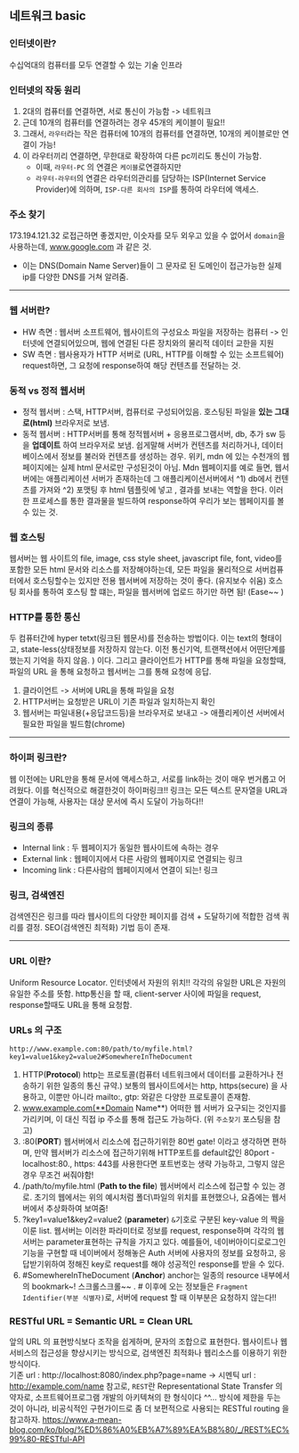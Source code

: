 ## 네트워크 basic
### 인터넷이란?
수십억대의 컴퓨터를 모두 연결할 수 있는 기술 인프라

### 인터넷의 작동 원리
1. 2대의 컴퓨터를 연결하면, 서로 통신이 가능함 -> 네트워크
2. 근데 10개의 컴퓨터를 연결하려는 경우 45개의 케이블이 필요!!
3. 그래서, `라우터`라는 작은 컴퓨터에 10개의 컴퓨터를 연결하면, 10개의 케이블로만 연결이 가능! 
4. 이  라우터끼리 연결하면, 무한대로 확장하여 다른 pc끼리도 통신이 가능함.
	- 이때, `라우터-PC` 의 연결은 `케이블`로연결하지만
	- `라우터-라우터`의 연결은 라우터의관리를 담당하는 ISP(Internet Service Provider)에 의하며, `ISP-다른 회사의 ISP`를 통하여 라우터에 액세스.

### 주소 찾기
173.194.121.32 로접근하면 좋겠지만, 이숫자를 모두 외우고 있을 수 없어서 `domain`을 사용하는데, www.google.com 과 같은 것.
- 이는 DNS(Domain Name Server)들이 그 문자로 된 도메인이 접근가능한 실제 ip를 다양한 DNS를 거쳐 알려줌.

---

### 웹 서버란?
- HW 측면 : 웹서버 소프트웨어, 웹사이트의 구성요소 파일을 저장하는 컴퓨터 -> 인터넷에 연결되어있으며, 웹에 연결된 다른 장치와의 물리적 데이터 교한을 지원
- SW 측면 : 웹사용자가 HTTP 서버로 (URL, HTTP를 이해할 수 있는 소프트웨어) request하면, 그 요청에 response하여 해당 컨텐츠를 전달하는 것.

### 동적 vs 정적 웹서버
- 정적 웹서버 : 스택, HTTP서버, 컴퓨터로 구성되어있음. 호스팅된 파일을 **있는 그대로(html)** 브라우저로 보냄.
- 동적 웹서버 : HTTP서버를 통해 정적웹서버 + 응용프로그램서버, db, 추가 sw 등을 **업데이트** 하여 브라우저로 보냄. 쉽게말해 서버가 컨텐츠를 처리하거나, 데이터 베이스에서 정보를 불러와 컨텐츠를 생성하는 경우. 
위키, mdn 에 있는 수천개의 웹페이지에는 실제 html 문서로만 구성된것이 아님. Mdn  웹페이지를 예로 들면, 웹서버에는 애플리케이션 서버가 존재하는데 그 애플리케이션서버에서 ^1) db에서 컨텐츠를 가져와 ^2) 포맷팅 후 html 템플릿에 넣고 , 결과를 보내는 역할을 한다. 이러한 프로세스를 통한 결과물을 빌드하여 response하여 우리가 보는 웹페이지를 볼 수 있는 것.

### 웹 호스팅
웹서버는 웹 사이트의 file, image, css style sheet, javascript file, font, video를 포함한 모든 html 문서와 리소스를 저장해야하는데,
모든 파일을 물리적으로 서버컴퓨터에서 호스팅할수는 있지만 전용 웹서버에 저장하는 것이 좋다. (유지보수 쉬움)
호스팅 회사를 통하여 호스팅 할 떄는, 파일을 웹서버에 업로드 하기만 하면 됨! (Ease~~ ) 

### HTTP를 통한 통신
두 컴퓨터간에 hyper tetxt(링크된 웹문서)를 전송하는 방법이다. 
이는 text의 형태이고, state-less(상태정보를 저장하지 않는다. 이전 통신기억, 트랜잭션에서 어떤단계를 했는지 기억을 하지 않음. ) 이다. 
그리고 클라이언트가 HTTP를 통해 파일을 요청할때, 파일의 URL 을 통해 요청하고 웹서버는 그를 통해 요청에 응답.
1. 클라이언트 -> 서버에 URL을 통해 파일을 요청
2. HTTP서버는 요청받은 URL이 기존 파일과 일치하는지 확인
3. 웹서버는 파일내용(+응답코드등)을 브라우저로 보내고 -> 애플리케이션 서버에서 필요한 파일을 빌드함(chrome)

---

### 하이퍼 링크란?
웹 이전에는 URL만을 통해 문서에 액세스하고, 서로를 link하는 것이 매우 번거롭고 어려웠다. 이를 혁신적으로 해결한것이 하이퍼링크!!
링크는 모든 텍스트 문자열을 URL과 연결이 가능해, 사용자는 대상 문서에 즉시 도달이 가능하다!!

### 링크의 종류
- Internal link : 두 웹페이지가 동일한 웹사이트에 속하는 경우
- External link : 웹페이지에서 다른 사람의 웹페이지로 연결되는 링크
- Incoming link : 다른사람의 웹페이지에서 연결이 되는! 링크

### 링크, 검색엔진
검색엔진은 링크를 따라 웹사이트의 다양한 페이지를 검색 + 도달하기에 적합한 검색 쿼리를 결정. SEO(검색엔진 최적화) 기법 등이 존재. 

---

### URL 이란?
Uniform Resource Locator. 인터넷에서 자원의 위치!! 각각의 유일한 URL은 자원의 유일한 주소를 뜻함.
http통신을 할 때, client-server 사이에 파일을 request, response할때도 URL을 통해 요청함. 

### URLs 의 구조
```
http://www.example.com:80/path/to/myfile.html?key1=value1&key2=value2#SomewhereInTheDocument
```

1. HTTP(**Protocol**)
http는 프로토콜(컴퓨터 네트워크에서 데이터를 교환하거나 전송하기 위한 일종의 통신 규약.) 보통의 웹사이트에서는 http, https(secure) 을 사용하고, 이뿐만 아니라 mailto:, gtp: 와같은 다양한 프로토콜이 존재함.
2. www.example.com(**Domain Name**)
어떠한 웹 서버가 요구되는 것인지를 가리키며, 이 대신 직접 ip 주소를 통해 접근도 가능하다. (위 `주소찾기` 포스팅을 참고)
3. :80(**PORT**)
웹서버에서 리소스에 접근하기위한 80번 gate! 이라고 생각하면 편하며, 만약 웹서버가 리소스에 접근하기위해 HTTP포트를 default값인 80port - localhost:80., https: 443를 사용한다면 포트번호는 생략
가능하고, 그렇지 않은 경우 무조건 써줘야함!
4. /path/to/myfile.html (**Path to the file**)
웹서버에서 리소스에 접근할 수 있는 경로. 초기의 웹에서는 위의 예시처럼 폴더\파일의 위치를 표현했으나, 요즘에는 웹서버에서 추상화하여 보여줌!
5. ?key1=value1&key2=value2 (**parameter**)
`&`기호로 구분된 key-value 의 짝을 이룬 list. 웹서버는 이러한 파라미터로 정보를 request, response하며 각각의 웹서버는 parameter표현하는 규칙을 가지고 있다. 예를들어, 네이버아이디로로그인 기능을 구현할 때 네이버에서 정해놓은 Auth 서버에 사용자의 정보를 요청하고, 응답받기위하여 정해진 key로 request를 해야 성공적인 response를 받을 수 있다.
6. #SomewhereInTheDocument (**Anchor**)
anchor는 일종의 resource 내부에서의 bookmark~! 스크롤스크롤~~ .  # 이후에 오는 정보들은 `Fragment Identifier(부분 식별자)`로, 서버에 request 할 때 이부분은 요청하지 않는다!!


### RESTful URL = Semantic URL = Clean URL
앞의 URL 의 표현방식보다 조작을 쉽게하며, 문자의 조합으로 표현한다. 웹사이트나 웹서비스의 접근성을 향상시키는 방식으로, 검색엔진 최적화나 웹리소스를 이용하기 위한 방식이다.  
기존 url : http://localhost:8080/index.php?page=name -> 시멘틱 url : http://example.com/name
참고로, `REST`란 Representational State Transfer 의 약자로, 소프트웨어프로그램 개발의 아키텍쳐의 한 형식이다 ^^… 방식에 제한을 두는 것이 아니라, 비공식적인 구현가이드로 좀 더 보편적으로 사용되는 RESTful routing 을 참고하자. 
https://www.a-mean-blog.com/ko/blog/%ED%86%A0%EB%A7%89%EA%B8%80/_/REST%EC%99%80-RESTful-API

